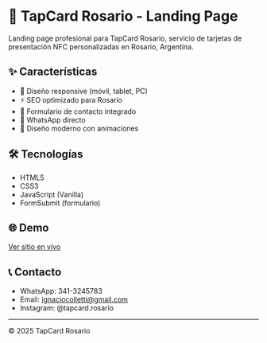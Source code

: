 # 🚀 TapCard Rosario - Landing Page

Landing page profesional para TapCard Rosario, servicio de tarjetas de presentación NFC personalizadas en Rosario, Argentina.

## ✨ Características

- 📱 Diseño responsive (móvil, tablet, PC)
- ⚡ SEO optimizado para Rosario
- 📧 Formulario de contacto integrado
- 💬 WhatsApp directo
- 🎨 Diseño moderno con animaciones

## 🛠️ Tecnologías

- HTML5
- CSS3
- JavaScript (Vanilla)
- FormSubmit (formulario)

## 🌐 Demo

[Ver sitio en vivo](https://tapcardrosario.com.ar)

## 📞 Contacto

- WhatsApp: 341-3245783
- Email: ignaciocolletti@gmail.com
- Instagram: @tapcard.rosario

---

© 2025 TapCard Rosario
